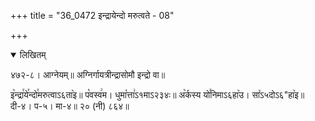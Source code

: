 +++
title = "36_0472 इन्द्रायेन्दो मरुत्वते - 08"

+++
<details open><summary>लिखितम्</summary>

४७२-८। आग्नेयम्॥ अग्निर्गायत्रीन्द्रासोमौ इन्द्रो वा॥

इ꣥न्द्रा꣯ये꣯न्दो꣯मरुत्वाऽ६ता꣥इ॥ प꣡वस्व꣢म। धुमा꣡त्ता꣢ऽ१माऽ२३४ः॥ अ꣥र्कस्य यो꣯निमाऽ६हा꣥उ। सा꣤ऽ५दोऽ६"हा꣥इ॥ दी-४। प-५। मा-४॥ २० (नी) ८६४॥
</details>